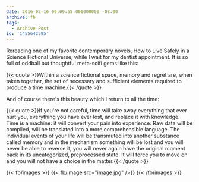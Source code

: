 ```yaml
---
date: 2016-02-16 09:09:55.000000000 -08:00
archive: fb
tags: 
  - Archive Post
id: '1455642595'
---
```


Rereading one of my favorite contemporary novels, How to Live Safely in a Science Fictional Universe, while I wait for my dentist appointment. It is so full of oddball but thoughtful meta-scifi gems like this:

{{< quote >}}Within a science fictional space, memory and regret are, when taken together, the set of necessary and sufficient elements required to produce a time machine.{{< /quote >}}

And of course there's this beauty which I return to all the time: 

{{< quote >}}If you're not careful, time will take away everything that ever hurt you, everything you have ever lost, and replace it with knowledge. Time is a machine: it will convert your pain into experience. Raw data will be compiled, will be translated into a more comprehensible language. The individual events of your life will be transmuted into another substance called memory and in the mechanism something will be lost and you will never be able to reverse it, you will never again have the original moment back in its uncategorized, preprocessed state. It will force you to move on and you will not have a choice in the matter.{{< /quote >}}

{{< fb/images >}}
{{< fb/image src="image.jpg" />}}
{{< /fb/images >}}
